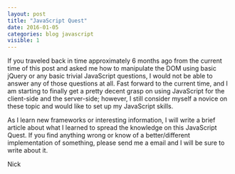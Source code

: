 ```yaml
---
layout: post
title: "JavaScript Quest"
date: 2016-01-05
categories: blog javascript
visible: 1
---
```

If you traveled back in time approximately 6 months ago from the current time of this post and asked me how to manipulate the DOM using basic jQuery or any basic trivial JavaScript questions, I would not be able to answer any of those questions at all. Fast forward to the current time, and I am starting to finally get a pretty decent grasp on using JavaScript for the client-side and the server-side; however, I still consider myself a novice on these topic and would like to set up my JavaScript skills.

As I learn new frameworks or interesting information, I will write a brief article about what I learned to spread the knowledge on this JavaScript Quest. If you find anything wrong or know of a better/different implementation of something, please send me a email and I will be sure to write about it.

Nick
